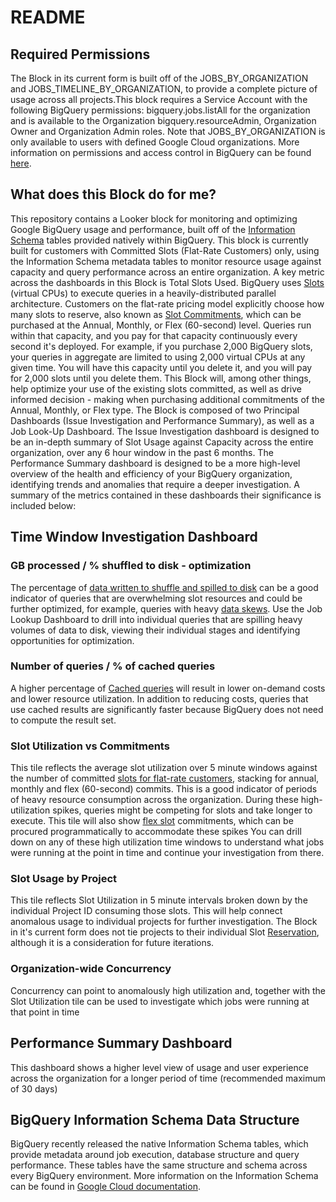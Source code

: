 # README

## Required Permissions
The Block in its current form is built off of the JOBS_BY_ORGANIZATION and JOBS_TIMELINE_BY_ORGANIZATION, to provide a complete picture of usage across all projects.This block requires a Service Account with the following BigQuery permissions:  bigquery.jobs.listAll for the organization and is available to the Organization bigquery.resourceAdmin, Organization Owner and Organization Admin roles. Note that JOBS_BY_ORGANIZATION is only available to users with defined Google Cloud organizations. More information on permissions and access control in BigQuery can be found [here](https://cloud.google.com/bigquery/docs/access-control).

## What does this Block do for me?
This repository contains a Looker block for monitoring and optimizing Google BigQuery usage and performance, built off of the [Information Schema](https://cloud.google.com/bigquery/docs/information-schema-intro) tables provided natively within BigQuery. This block is currently built for customers with Committed Slots (Flat-Rate Customers) only, using the Information Schema metadata tables to monitor resource usage against capacity and query performance across an entire organization.
A key metric across the dashboards in this Block is Total Slots Used. BigQuery uses [Slots](https://cloud.google.com/bigquery/docs/slots) (virtual CPUs) to execute queries in a heavily-distributed parallel architecture. Customers on the flat-rate pricing model explicitly choose how many slots to reserve, also known as [Slot Commitments](https://cloud.google.com/bigquery/docs/reservations-intro#commitments), which can be purchased at the Annual, Monthly, or Flex (60-second) level. Queries run within that capacity, and you pay for that capacity continuously every second it's deployed. For example, if you purchase 2,000 BigQuery slots, your queries in aggregate are limited to using 2,000 virtual CPUs at any given time. You will have this capacity until you delete it, and you will pay for 2,000 slots until you delete them. This Block will, among other things, help optimize your use of the existing slots committed, as well as drive informed decision - making when purchasing additional commitments of the Annual, Monthly, or Flex type.
The Block is composed of two Principal Dashboards (Issue Investigation and Performance Summary), as well as a Job Look-Up Dashboard. The Issue Investigation dashboard is designed to be an in-depth summary of Slot Usage against Capacity across the entire organization, over any 6 hour window in the past 6 months. The Performance Summary dashboard is designed to be a more high-level overview of the health and efficiency of your BigQuery organization, identifying trends and anomalies that require a deeper investigation. A summary of the metrics contained in these dashboards their significance is included below:

## Time Window Investigation Dashboard

### GB processed / % shuffled to disk - optimization
The percentage of [data written to shuffle and spilled to disk](https://cloud.google.com/bigquery/query-plan-explanation) can be a good indicator of queries that are overwhelming slot resources and could be further optimized, for example, queries with heavy [data skews](https://cloud.google.com/bigquery/docs/best-practices-performance-patterns#data_skew). Use the Job Lookup Dashboard to drill into individual queries that are spilling heavy volumes of data to disk, viewing their individual stages and identifying opportunities for optimization.

### Number of queries / % of cached queries
A higher percentage of [Cached queries](https://cloud.google.com/bigquery/docs/cached-results) will result in lower on-demand costs and lower resource utilization. In addition to reducing costs, queries that use cached results are significantly faster because BigQuery does not need to compute the result set.

### Slot Utilization vs Commitments
This tile reflects the average slot utilization over 5 minute windows against the number of committed [slots for flat-rate customers](https://cloud.google.com/bigquery/docs/slots), stacking for annual, monthly and flex (60-second) commits.
This is a good indicator of periods of heavy resource consumption across the organization. During these high-utilization spikes, queries might be competing for slots and take longer to execute.
This tile will also show [flex slot](https://cloud.google.com/blog/products/data-analytics/introducing-bigquery-flex-slots) commitments, which can be procured programmatically to accommodate these spikes
You can drill down on any of these high utilization time windows to understand what jobs were running at the point in time and continue your investigation from there.

### Slot Usage by Project
This tile reflects Slot Utilization in 5 minute intervals broken down by the individual Project ID consuming those slots. This will help connect anomalous usage to individual projects for further investigation. The Block in it's current form does not tie projects to their individual Slot [Reservation](https://cloud.google.com/bigquery/docs/reservations-intro#reservations), although it is a consideration for future iterations.

### Organization-wide Concurrency
Concurrency can point to anomalously high utilization and, together with the Slot Utilization tile can be used to investigate which jobs were running at that point in time

## Performance Summary Dashboard
This dashboard shows a higher level view of usage and user experience across the organization for a longer period of time (recommended maximum of 30 days)

## BigQuery Information Schema Data Structure
BigQuery recently released the native Information Schema tables, which provide metadata around job execution, database structure and query performance. These tables have the same structure and schema across every BigQuery environment. More information on the Information Schema can be found in [Google Cloud documentation](https://cloud.google.com/bigquery/docs/information-schema-intro).
